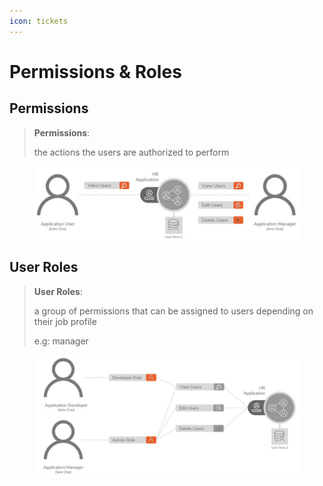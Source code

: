 ```yaml
---
icon: tickets
---
```


# Permissions & Roles

## Permissions

> **Permissions**:
>
> the actions the users are authorized to perform

<figure><img src="../.gitbook/assets/permissions.png" alt=""><figcaption></figcaption></figure>





## User Roles

> **User Roles**:
>
> a group of permissions that can be assigned to users depending on their job profile
>
> e.g: manager

<figure><img src="../.gitbook/assets/user-roles.png" alt=""><figcaption></figcaption></figure>




